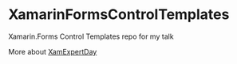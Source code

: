 # XamarinFormsControlTemplates
Xamarin.Forms Control Templates repo for my talk

More about [XamExpertDay]("https://expertday.forxamarin.com/")

